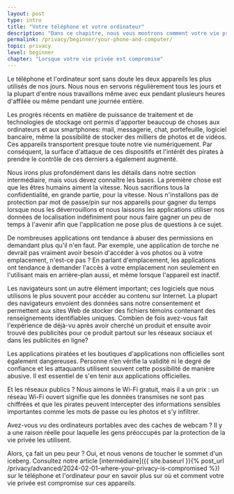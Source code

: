 ```yaml
---
layout: post
type: intro
title: "Votre téléphone et votre ordinateur"
description: "Dans ce chapitre, nous vous montrons comment votre vie privée en ligne est compromise sur votre téléphone aussi bien que sur votre ordinateur."
permalink: /privacy/beginner/your-phone-and-computer/
topic: privacy
level: beginner
chapter: "Lorsque votre vie privée est compromise"
---
```


Le téléphone et l'ordinateur sont sans doute les deux appareils les plus utilisés de nos jours. Nous nous en servons régulièrement tous les jours et la plupart d'entre nous travaillons même avec eux pendant plusieurs heures d'affilée ou même pendant une journée entière.

Les progrès récents en matière de puissance de traitement et de technologies de stockage ont permis d'apporter beaucoup de choses aux ordinateurs et aux smartphones: mail, messagerie, chat, portefeuille, logiciel bancaire, même la possibilité de stocker des milliers de photos et de vidéos. Ces appareils transportent presque toute notre vie numériquement. Par conséquent, la surface d'attaque de ces dispositifs et l'intérêt des pirates à prendre le contrôle de ces derniers a également augmenté.

Nous irons plus profondément dans les détails dans notre section intermédiaire, mais vous devez connaître les bases. La première chose est que les êtres humains aiment la vitesse. Nous sacrifions tous la confidentialité, en grande partie, pour la vitesse. Nous n'installons pas de protection par mot de passe/pin sur nos appareils pour gagner du temps lorsque nous les déverrouillons et nous laissons les applications utiliser nos données de localisation indéfiniment pour nous faire gagner un peu de temps à l'avenir afin que l'application ne pose plus de questions à ce sujet.

De nombreuses applications ont tendance à abuser des permissions en demandant plus qu'il n'en faut. Par exemple, une application de torche ne devrait pas vraiment avoir besoin d'accéder à vos photos ou à votre emplacement, n'est-ce pas ? En parlant d'emplacement, les applications ont tendance à demander l'accès à votre emplacement non seulement en l'utilisant mais en arrière-plan aussi, et même lorsque l'appareil est inactif.

Les navigateurs sont un autre élément important; ces logiciels que nous utilisons le plus souvent pour accéder au contenu sur Internet. La plupart des navigateurs envoient des données sans notre consentement et permettent aux sites Web de stocker des fichiers témoins contenant des renseignements identifiables uniques. Combien de fois avez-vous fait l'expérience de déjà-vu après avoir cherché un produit et ensuite avoir trouvé des publicités pour ce produit partout sur les réseaux sociaux et dans les publicités en ligne?

Les applications piratées et les boutiques d'applications non officielles sont également dangereuses. Personne n’en vérifie la validité ni le degré de confiance et les attaquants utilisent souvent cette possibilité de manière abusive. Il est essentiel de s'en tenir aux applications officielles.

Et les réseaux publics ? Nous aimons le Wi-Fi gratuit, mais il a un prix : un réseau Wi-Fi ouvert signifie que les données transmises ne sont pas chiffrées et que les pirates peuvent intercepter des informations sensibles importantes comme les mots de passe ou les photos et s'y infiltrer.

Avez-vous vu des ordinateurs portables avec des caches de webcam ? Il y a une raison réelle pour laquelle les gens préoccupés par la protection de la vie privée les utilisent.

Alors, ça fait un peu peur ? Oui, et nous venons de toucher le sommet d'un iceberg. Consultez notre article [intermédiaire]({{ site.baseurl }}{% post_url /privacy/advanced/2024-02-01-where-your-privacy-is-compromised %}) sur le téléphone et l'ordinateur pour en savoir plus sur où et comment votre vie privée est compromise sur ces appareils.
